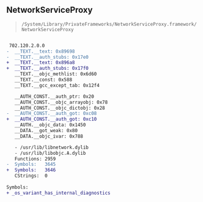 ## NetworkServiceProxy

> `/System/Library/PrivateFrameworks/NetworkServiceProxy.framework/NetworkServiceProxy`

```diff

 702.120.2.0.0
-  __TEXT.__text: 0x89698
-  __TEXT.__auth_stubs: 0x17e0
+  __TEXT.__text: 0x896a8
+  __TEXT.__auth_stubs: 0x17f0
   __TEXT.__objc_methlist: 0x6d60
   __TEXT.__const: 0x588
   __TEXT.__gcc_except_tab: 0x12f4

   __AUTH_CONST.__auth_ptr: 0x20
   __AUTH_CONST.__objc_arrayobj: 0x78
   __AUTH_CONST.__objc_dictobj: 0x28
-  __AUTH_CONST.__auth_got: 0xc08
+  __AUTH_CONST.__auth_got: 0xc10
   __AUTH.__objc_data: 0x1450
   __DATA.__got_weak: 0x80
   __DATA.__objc_ivar: 0x788

   - /usr/lib/libnetwork.dylib
   - /usr/lib/libobjc.A.dylib
   Functions: 2959
-  Symbols:   3645
+  Symbols:   3646
   CStrings:  0
 
Symbols:
+ _os_variant_has_internal_diagnostics

```

